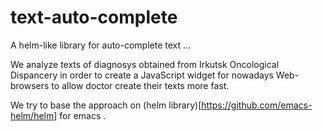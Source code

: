# text-auto-complete

A helm-like library for auto-complete text ...

We analyze texts of diagnosys obtained from Irkutsk Oncological Dispancery in order to create a JavaScript widget for nowadays Web-browsers to allow doctor create their texts more fast.

We try to base the approach on (helm library)[https://github.com/emacs-helm/helm] for emacs .
